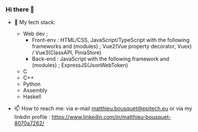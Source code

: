 ### Hi there 👋

- 🌱 My tech stack: 
  - Web dev ;
      - Front-env : HTML/CSS, JavaScript/TypeScript with the following frameworks and (modules) ; Vue2(Vue property decorator, Vuex) / Vue3(ClassAPI, PiniaStore)
      - Back-end : JavaScript with the following framework and (modules) ; ExpressJS(JsonWebToken)
  - C
  - C++
  - Python
  - Assembly
  - Haskell

- 📫 How to reach me: via e-mail matthieu.bousquet@epitech.eu or via my linkdin profile : https://www.linkedin.com/in/matthieu-bousquet-8070a7262/
